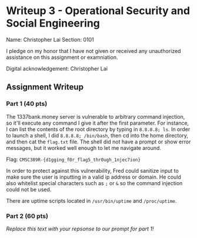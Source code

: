 # Writeup 3 - Operational Security and Social Engineering

Name: Christopher Lai
Section: 0101

I pledge on my honor that I have not given or received any unauthorized assistance on this assignment or examniation.

Digital acknowledgement: Christopher Lai

## Assignment Writeup

### Part 1 (40 pts)

The 1337bank.money server is vulnerable to arbitrary command injection, so it'll execute any command I give it after the first parameter.  For instance, I can list the contents of the root directory by typing in ```8.8.8.8; ls```.  In order to launch a shell, I did ```8.8.8.8; /bin/bash```, then cd into the home directory, and then cat the ```flag.txt``` file.  The shell did not have a prompt or show error messages, but it worked well enough to let me navigate around.

Flag: ```CMSC389R-{d1gging_f0r_flag5_thr0ugh_1njec7ion}```

In order to protect against this vulnerability, Fred could sanitize input to make sure the user is inputting in a valid ip address or domain.  He could also whitelist special characters such as ```;``` or ```&``` so the command injection could not be used.

There are uptime scripts located in ```/usr/bin/uptime``` and ```/proc/uptime```.

### Part 2 (60 pts)

*Replace this text with your repsonse to our prompt for part 1!*
